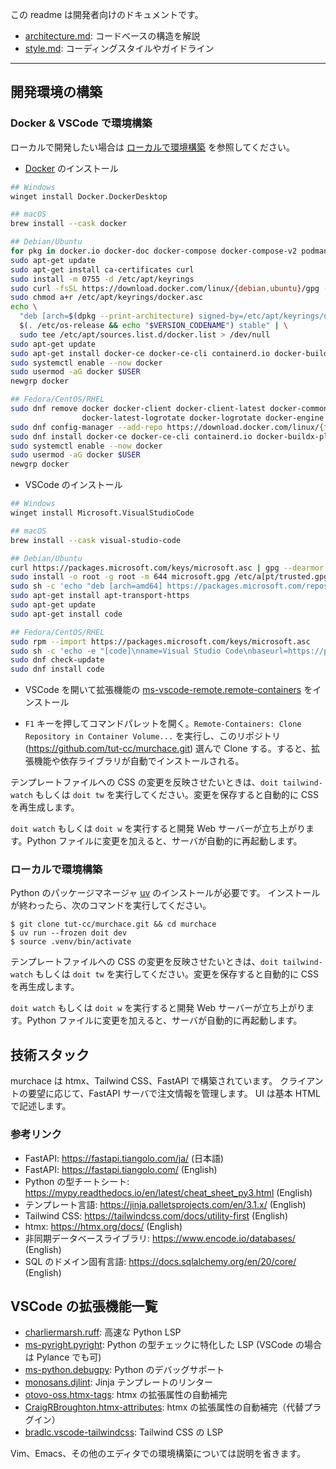 この readme は開発者向けのドキュメントです。

- [architecture.md](./architecture.md): コードベースの構造を解説
- [style.md](./style.md): コーディングスタイルやガイドライン

---

## 開発環境の構築

### Docker & VSCode で環境構築

ローカルで開発したい場合は [ローカルで環境構築](#ローカルで環境構築) を参照してください。

- [Docker](https://docs.docker.com/get-docker/) のインストール

```sh
## Windows
winget install Docker.DockerDesktop

## macOS
brew install --cask docker

## Debian/Ubuntu
for pkg in docker.io docker-doc docker-compose docker-compose-v2 podman-docker containerd runc; do sudo apt-get remove $pkg; done
sudo apt-get update
sudo apt-get install ca-certificates curl
sudo install -m 0755 -d /etc/apt/keyrings
sudo curl -fsSL https://download.docker.com/linux/{debian,ubuntu}/gpg -o /etc/apt/keyrings/docker.asc
sudo chmod a+r /etc/apt/keyrings/docker.asc
echo \
  "deb [arch=$(dpkg --print-architecture) signed-by=/etc/apt/keyrings/docker.asc] https://download.docker.com/linux/{debian,ubuntu} \
  $(. /etc/os-release && echo "$VERSION_CODENAME") stable" | \
  sudo tee /etc/apt/sources.list.d/docker.list > /dev/null
sudo apt-get update
sudo apt-get install docker-ce docker-ce-cli containerd.io docker-buildx-plugin docker-compose-plugin
sudo systemctl enable --now docker
sudo usermod -aG docker $USER
newgrp docker

## Fedora/CentOS/RHEL
sudo dnf remove docker docker-client docker-client-latest docker-common docker-latest \
                docker-latest-logrotate docker-logrotate docker-engine podman runc
sudo dnf config-manager --add-repo https://download.docker.com/linux/{fedora,centos,rhel}/docker-ce.repo
sudo dnf install docker-ce docker-ce-cli containerd.io docker-buildx-plugin docker-compose-plugin
sudo systemctl enable --now docker
sudo usermod -aG docker $USER
newgrp docker
```

- VSCode のインストール

```sh
## Windows
winget install Microsoft.VisualStudioCode

## macOS
brew install --cask visual-studio-code

## Debian/Ubuntu
curl https://packages.microsoft.com/keys/microsoft.asc | gpg --dearmor > microsoft.gpg
sudo install -o root -g root -m 644 microsoft.gpg /etc/a[pt/trusted.gpg.d/
sudo sh -c 'echo "deb [arch=amd64] https://packages.microsoft.com/repos/vscode stable main" > /etc/apt/sources.list.d/vscode.list'
sudo apt-get install apt-transport-https
sudo apt-get update
sudo apt-get install code

## Fedora/CentOS/RHEL
sudo rpm --import https://packages.microsoft.com/keys/microsoft.asc
sudo sh -c 'echo -e "[code]\nname=Visual Studio Code\nbaseurl=https://packages.microsoft.com/yumrepos/vscode\nenabled=1\ngpgcheck=1\ngpgkey=https://packages.microsoft.com/keys/microsoft.asc" > /etc/yum.repos.d/vscode.repo'
sudo dnf check-update
sudo dnf install code
```

- VSCode を開いて拡張機能の [ms-vscode-remote.remote-containers](https://marketplace.visualstudio.com/items?itemName=ms-vscode-remote.remote-containers) をインストール

- `F1` キーを押してコマンドパレットを開く。`Remote-Containers: Clone Repository in Container Volume...` を実行し、このリポジトリ (https://github.com/tut-cc/murchace.git) 選んで Clone する。すると、拡張機能や依存ライブラリが自動でインストールされる。

テンプレートファイルへの CSS の変更を反映させたいときは、`doit tailwind-watch` もしくは `doit tw` を実行してください。変更を保存すると自動的に CSS を再生成します。

`doit watch` もしくは `doit w` を実行すると開発 Web サーバーが立ち上がります。Python ファイルに変更を加えると、サーバが自動的に再起動します。

### ローカルで環境構築

Python のパッケージマネージャ [uv](https://github.com/astral-sh/uv) のインストールが必要です。
インストールが終わったら、次のコマンドを実行してください。

```console
$ git clone tut-cc/murchace.git && cd murchace
$ uv run --frozen doit dev
$ source .venv/bin/activate
```

テンプレートファイルへの CSS の変更を反映させたいときは、`doit tailwind-watch` もしくは `doit tw` を実行してください。変更を保存すると自動的に CSS を再生成します。

`doit watch` もしくは `doit w` を実行すると開発 Web サーバーが立ち上がります。Python ファイルに変更を加えると、サーバが自動的に再起動します。

## 技術スタック

murchace は htmx、Tailwind CSS、FastAPI で構築されています。
クライアントの要望に応じて、FastAPI サーバで注文情報を管理します。
UI は基本 HTML で記述します。

### 参考リンク

- FastAPI: https://fastapi.tiangolo.com/ja/ (日本語)
- FastAPI: https://fastapi.tiangolo.com/ (English)
- Python の型チートシート: https://mypy.readthedocs.io/en/latest/cheat_sheet_py3.html (English)
- テンプレート言語: https://jinja.palletsprojects.com/en/3.1.x/ (English)
- Tailwind CSS: https://tailwindcss.com/docs/utility-first (English)
- htmx: https://htmx.org/docs/ (English)
- 非同期データベースライブラリ: https://www.encode.io/databases/ (English)
- SQL のドメイン固有言語: https://docs.sqlalchemy.org/en/20/core/ (English)

## VSCode の拡張機能一覧

- [charliermarsh.ruff](https://marketplace.visualstudio.com/items?itemName=charliermarsh.ruff): 高速な Python LSP
- [ms-pyright.pyright](https://marketplace.visualstudio.com/items?itemName=ms-pyright.pyright): Python の型チェックに特化した LSP (VSCode の場合は Pylance でも可)
- [ms-python.debugpy](https://marketplace.visualstudio.com/items?itemName=ms-python.debugpy): Python のデバッグサポート
- [monosans.djlint](https://marketplace.visualstudio.com/items?itemName=monosans.djlint): Jinja テンプレートのリンター
- [otovo-oss.htmx-tags](https://marketplace.visualstudio.com/items?itemName=otovo-oss.htmx-tags): htmx の拡張属性の自動補完
- [CraigRBroughton.htmx-attributes](https://marketplace.visualstudio.com/items?itemName=CraigRBroughton.htmx-attributes): htmx の拡張属性の自動補完（代替プラグイン）
- [bradlc.vscode-tailwindcss](https://marketplace.visualstudio.com/items?itemName=bradlc.vscode-tailwindcss): Tailwind CSS の LSP

Vim、Emacs、その他のエディタでの環境構築については説明を省きます。
